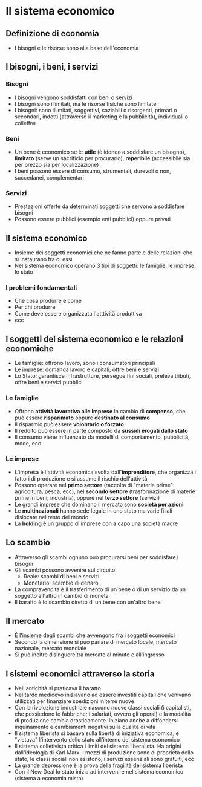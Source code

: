# Il sistema economico

## Definizione di economia

- I bisogni e le risorse sono alla base dell'economia

## I bisogni, i beni, i servizi

### Bisogni

- I bisogni vengono soddisfatti con beni o servizi
- I bisogni sono illimitati, ma le risorse fisiche sono limitate
- I bisogni: sono illimitati, soggettivi, saziabili o risorgenti, primari o secondari, indotti (attraverso il marketing e la pubblicità), individuali o collettivi

### Beni

- Un bene è economico se è: **utile** (è idoneo a soddisfare un bisogno), **limitato** (serve un sacrificio per procurarlo), **reperibile** (accessibile sia per prezzo sia per localizzazione)
- I beni possono essere di consumo, strumentali, durevoli o non, succedanei, complementari

### Servizi

- Prestazioni offerte da determinati soggetti che servono a soddisfare bisogni
- Possono essere pubblici (esempio enti pubblici) oppure privati

## Il sistema economico

- Insieme dei soggetti economici che ne fanno parte e delle relazioni che si instaurano tra di essi
- Nel sistema economico operano 3 tipi di soggetti: le famiglie, le imprese, lo stato

### I problemi fondamentali

- Che cosa produrre e come
- Per chi produrre
- Come deve essere organizzata l'atttività produttiva
- ecc

## I soggetti del sistema economico e le relazioni economiche

- Le famiglie: offrono lavoro, sono i consumatori principali
- Le imprese: domanda lavoro e capitali, offre beni e servizi
- Lo Stato: garantisce infrastrutture, persegue fini sociali, preleva tributi, offre beni e servizi pubblici

### Le famiglie

- Offrono **attività lavorativa alle imprese** in cambio di **compenso**, che può essere **risparimato** oppure **destinato al consumo**
- Il risparmio può essere **volontario o forzato**
- Il reddito può essere in parte composto da **sussidi erogati dallo stato**
- Il consumo viene influenzato da modelli di comportamento, pubblicità, mode, ecc

### Le imprese

- L'impresa è l'attività economica svolta dall'**imprenditore**, che organizza i fattori di produzione e si assume il rischio dell'attività
- Possono operare nel **primo settore** (raccolta di "materie prime": agricoltura, pesca, ecc), nel **secondo settore** (trasformazione di materie prime in beni; industria), oppure nel **terzo settore** (servizi)
- Le grandi imprese che dominano il mercato sono **società per azioni**
- Le **multinazionali** hanno sede legale in uno stato ma varie filiali dislocate nel resto del mondo
- La **holding** è un gruppo di imprese con a capo una società madre

## Lo scambio

- Attraverso gli scambi ognuno può procurarsi beni per soddisfare i bisogni
- Gli scambi possono avvenire sul circuito:
	- Reale: scambi di beni e servizi
	- Monetario: scambio di denaro
- La compravendita è il trasferimento di un bene o di un servizio da un soggetto all'altro in cambio di moneta
- Il baratto è lo scambio diretto di un bene con un'altro bene

## Il mercato

- É l'insieme degli scambi che avvengono fra i soggetti economici
- Secondo la dimensione si può parlare di mercato locale, mercato nazionale, mercato mondiale
- Si può inoltre disinguere tra mercato al minuto e all'ingrosso

## I sistemi economici attraverso la storia

- Nell'antichità si praticava il baratto
- Nel tardo medioevo iniziavano ad essere investiti capitali che venivano utilizzati per finanziare spedizioni in terre nuove
- Con la rivoluzione industriale nascono nuove classi sociali (i capitalisti, che possiedono le fabbriche; i salariati, ovvero gli operai) e la modalità di produzione cambia drasticamente. Iniziano anche a diffondersi inquinamento e cambiamenti negativi sulla qualità di vita
- Il sistema liberista si basava sulla libertà di iniziativa economica, e "vietava" l'intervento dello stato all'interno del sistema economico
- Il sistema colletivista critica i limiti del sistema liberalista. Ha origini dall'ideologia di Karl Marx. I mezzi di produzione sono di proprietà dello stato, le classi sociali non esistono, i servizi essenziali sono gratuiti, ecc
- La grande depressione è la prova della fragilità del sistema liberista
- Con il New Deal lo stato inizia ad intervenire nel sistema economico (sistema a economia mista)